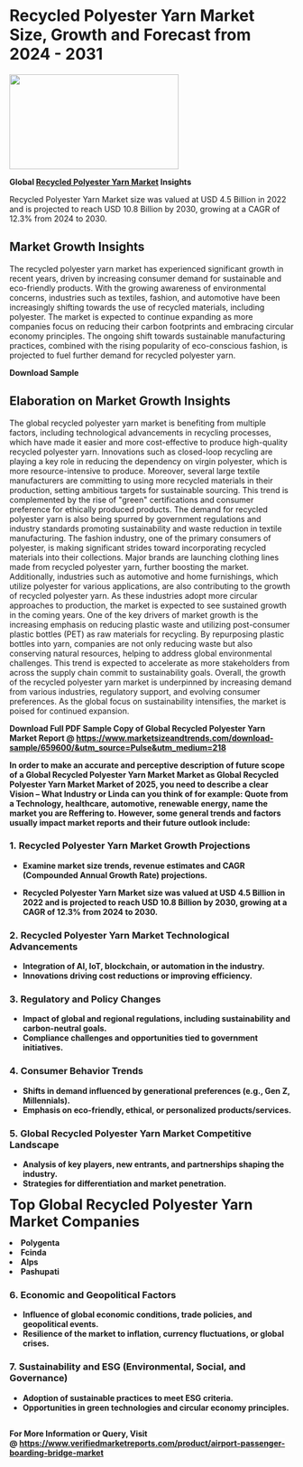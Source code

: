 <H1>Recycled Polyester Yarn Market Size, Growth and Forecast from 2024 - 2031</H1><img class="aligncenter size-medium wp-image-584254" src="https://thirdeyenews.in/wp-content/uploads/2024/09/Global-Market-Research-300x168.jpeg" alt="" width="300" height="168" /><p><strong>Global&nbsp;<a href="https://www.marketsizeandtrends.com/download-sample/659600/&amp;utm_source=Pulse&amp;utm_medium=218">Recycled Polyester Yarn Market</a> Insights</strong></p><p>Recycled Polyester Yarn Market size was valued at USD 4.5 Billion in 2022 and is projected to reach USD 10.8 Billion by 2030, growing at a CAGR of 12.3% from 2024 to 2030.</p><p><h2>Market Growth Insights</h2> <p>The recycled polyester yarn market has experienced significant growth in recent years, driven by increasing consumer demand for sustainable and eco-friendly products. With the growing awareness of environmental concerns, industries such as textiles, fashion, and automotive have been increasingly shifting towards the use of recycled materials, including polyester. The market is expected to continue expanding as more companies focus on reducing their carbon footprints and embracing circular economy principles. The ongoing shift towards sustainable manufacturing practices, combined with the rising popularity of eco-conscious fashion, is projected to fuel further demand for recycled polyester yarn.</p> <p><strong>Download Sample</strong></p> <h2>Elaboration on Market Growth Insights</h2> <p>The global recycled polyester yarn market is benefiting from multiple factors, including technological advancements in recycling processes, which have made it easier and more cost-effective to produce high-quality recycled polyester yarn. Innovations such as closed-loop recycling are playing a key role in reducing the dependency on virgin polyester, which is more resource-intensive to produce. Moreover, several large textile manufacturers are committing to using more recycled materials in their production, setting ambitious targets for sustainable sourcing. This trend is complemented by the rise of "green" certifications and consumer preference for ethically produced products. The demand for recycled polyester yarn is also being spurred by government regulations and industry standards promoting sustainability and waste reduction in textile manufacturing. The fashion industry, one of the primary consumers of polyester, is making significant strides toward incorporating recycled materials into their collections. Major brands are launching clothing lines made from recycled polyester yarn, further boosting the market. Additionally, industries such as automotive and home furnishings, which utilize polyester for various applications, are also contributing to the growth of recycled polyester yarn. As these industries adopt more circular approaches to production, the market is expected to see sustained growth in the coming years. One of the key drivers of market growth is the increasing emphasis on reducing plastic waste and utilizing post-consumer plastic bottles (PET) as raw materials for recycling. By repurposing plastic bottles into yarn, companies are not only reducing waste but also conserving natural resources, helping to address global environmental challenges. This trend is expected to accelerate as more stakeholders from across the supply chain commit to sustainability goals. Overall, the growth of the recycled polyester yarn market is underpinned by increasing demand from various industries, regulatory support, and evolving consumer preferences. As the global focus on sustainability intensifies, the market is poised for continued expansion. <p><strong></p><p><span class=""><strong>Download Full PDF Sample Copy of Global Recycled Polyester Yarn Market Report</strong> @ <a href="https://www.marketsizeandtrends.com/download-sample/659600/&amp;utm_source=Pulse&amp;utm_medium=218" target="_blank">https://www.marketsizeandtrends.com/download-sample/659600/&amp;utm_source=Pulse&amp;utm_medium=218</a></span></p><p>In order to make an accurate and perceptive description of future scope of a Global&nbsp;Recycled Polyester Yarn Market Market as Global&nbsp;Recycled Polyester Yarn Market Market of 2025, you need to describe a clear Vision &ndash; What Industry or Linda can you think of for example: Quote from a Technology, healthcare, automotive, renewable energy, name the market you are Reffering to. However, some general trends and factors usually impact market reports and their future outlook include:</p><h3>1.&nbsp;<strong>Recycled Polyester Yarn Market Growth Projections</strong></h3><ul><li>Examine market size trends, revenue estimates and CAGR (Compounded Annual Growth Rate) projections.</li><li><p>Recycled Polyester Yarn Market size was valued at USD 4.5 Billion in 2022 and is projected to reach USD 10.8 Billion by 2030, growing at a CAGR of 12.3% from 2024 to 2030.</p></li></ul><h3>2.&nbsp;<strong>Recycled Polyester Yarn Market Technological Advancements</strong></h3><ul><li>Integration of AI, IoT, blockchain, or automation in the industry.</li><li>Innovations driving cost reductions or improving efficiency.</li></ul><h3>3.&nbsp;<strong>Regulatory and Policy Changes</strong></h3><ul><li>Impact of global and regional regulations, including sustainability and carbon-neutral goals.</li><li>Compliance challenges and opportunities tied to government initiatives.</li></ul><h3>4.&nbsp;<strong>Consumer Behavior Trends</strong></h3><ul><li>Shifts in demand influenced by generational preferences (e.g., Gen Z, Millennials).</li><li>Emphasis on eco-friendly, ethical, or personalized products/services.</li></ul><h3>5.&nbsp;<strong>Global Recycled Polyester Yarn Market Competitive Landscape</strong></h3><ul><li>Analysis of key players, new entrants, and partnerships shaping the industry.</li><li>Strategies for differentiation and market penetration.</li></ul><p data-pm-slice="1 1 []"><span style="color: inherit; font-family: inherit; font-size: 25px;">Top Global Recycled Polyester Yarn Market Companies</span></p><div class="" data-test-id=""><p><li>Polygenta</li><li> Fcinda</li><li> Alps</li><li> Pashupati</li></p></div><h3>6.&nbsp;<strong>Economic and Geopolitical Factors</strong></h3><ul><li>Influence of global economic conditions, trade policies, and geopolitical events.</li><li>Resilience of the market to inflation, currency fluctuations, or global crises.</li></ul><h3>7.&nbsp;<strong>Sustainability and ESG (Environmental, Social, and Governance)</strong></h3><ul><li>Adoption of sustainable practices to meet ESG criteria.</li><li>Opportunities in green technologies and circular economy principles.</li></ul><h2><strong style="font-size: 14px;">For More Information or Query, Visit @&nbsp;</strong><a style="background-color: #ffffff; font-size: 14px;" href="https://www.marketsizeandtrends.com/report/recycled-polyester-yarn-market/" target="_blank">https://www.verifiedmarketreports.com/product/airport-passenger-boarding-bridge-market</a></h2>
